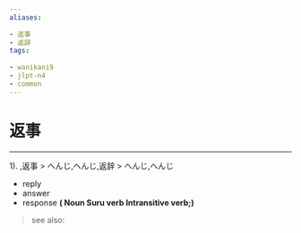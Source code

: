 ```yaml
---
aliases:
    
- 返事
- 返辞
tags:
    
- wanikani9
- jlpt-n4
- common
---
```


# 返事
---
1).
,返事 > へんじ,へんじ,返辞 > へんじ,へんじ

- reply
- answer
- response
**( Noun Suru verb Intransitive verb;)**
> see also: 
            